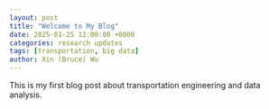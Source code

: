 ```yaml
---
layout: post
title: "Welcome to My Blog"
date: 2025-01-25 12:00:00 +0000
categories: research updates
tags: [transportation, big data]
author: Xin (Bruce) Wu
---
```


This is my first blog post about transportation engineering and data analysis.